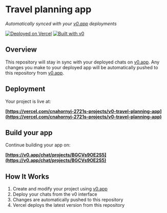 # Travel planning app

*Automatically synced with your [v0.app](https://v0.app) deployments*

[![Deployed on Vercel](https://img.shields.io/badge/Deployed%20on-Vercel-black?style=for-the-badge&logo=vercel)](https://vercel.com/cnahornyj-2721s-projects/v0-travel-planning-app)
[![Built with v0](https://img.shields.io/badge/Built%20with-v0.app-black?style=for-the-badge)](https://v0.app/chat/projects/BGCVs9OE2S5)

## Overview

This repository will stay in sync with your deployed chats on [v0.app](https://v0.app).
Any changes you make to your deployed app will be automatically pushed to this repository from [v0.app](https://v0.app).

## Deployment

Your project is live at:

**[https://vercel.com/cnahornyj-2721s-projects/v0-travel-planning-app](https://vercel.com/cnahornyj-2721s-projects/v0-travel-planning-app)**

## Build your app

Continue building your app on:

**[https://v0.app/chat/projects/BGCVs9OE2S5](https://v0.app/chat/projects/BGCVs9OE2S5)**

## How It Works

1. Create and modify your project using [v0.app](https://v0.app)
2. Deploy your chats from the v0 interface
3. Changes are automatically pushed to this repository
4. Vercel deploys the latest version from this repository
